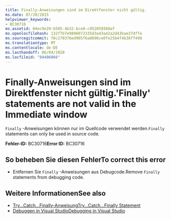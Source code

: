 ```yaml
---
title: Finally-Anweisungen sind im Direktfenster nicht gültig.
ms.date: 07/20/2015
helpviewer_keywords:
- BC30716
ms.assetid: 04ec9e29-b505-4b32-bce8-c952059368af
ms.openlocfilehash: 132f7b7e9806072335d3a43a42a2d43bae374ffe
ms.sourcegitcommit: f8c270376ed905f6a8896ce0fe25b4f4b38ff498
ms.translationtype: MT
ms.contentlocale: de-DE
ms.lasthandoff: 06/04/2020
ms.locfileid: "84406066"
---
```

# <a name="finally-statements-are-not-valid-in-the-immediate-window"></a><span data-ttu-id="84635-102">Finally-Anweisungen sind im Direktfenster nicht gültig.</span><span class="sxs-lookup"><span data-stu-id="84635-102">'Finally' statements are not valid in the Immediate window</span></span>
<span data-ttu-id="84635-103">`Finally` -Anweisungen können nur im Quellcode verwendet werden.</span><span class="sxs-lookup"><span data-stu-id="84635-103">`Finally` statements can only be used in source code.</span></span>  
  
 <span data-ttu-id="84635-104">**Fehler-ID:** BC30716</span><span class="sxs-lookup"><span data-stu-id="84635-104">**Error ID:** BC30716</span></span>  
  
## <a name="to-correct-this-error"></a><span data-ttu-id="84635-105">So beheben Sie diesen Fehler</span><span class="sxs-lookup"><span data-stu-id="84635-105">To correct this error</span></span>  
  
- <span data-ttu-id="84635-106">Entfernen Sie `Finally` -Anweisungen aus Debugcode.</span><span class="sxs-lookup"><span data-stu-id="84635-106">Remove `Finally` statements from debugging code.</span></span>  
  
## <a name="see-also"></a><span data-ttu-id="84635-107">Weitere Informationen</span><span class="sxs-lookup"><span data-stu-id="84635-107">See also</span></span>

- [<span data-ttu-id="84635-108">Try...Catch...Finally-Anweisung</span><span class="sxs-lookup"><span data-stu-id="84635-108">Try...Catch...Finally Statement</span></span>](../language-reference/statements/try-catch-finally-statement.md)
- [<span data-ttu-id="84635-109">Debuggen in Visual Studio</span><span class="sxs-lookup"><span data-stu-id="84635-109">Debugging in Visual Studio</span></span>](/visualstudio/debugger/debugger-feature-tour)
